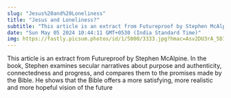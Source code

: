 ```yaml
---
slug: "Jesus%20and%20Loneliness"
title: "Jesus and Loneliness?"
subtitle: "This article is an extract from Futureproof by Stephen McAlpine. In the book, Stephen examines secular narratives about purpose and authenticity, connectedness and progress, and compares them to the promises made by the Bible. He shows that the Bible offers a more satisfying, more realistic and more hopeful vision of the future"
date: "Sun May 05 2024 10:44:11 GMT+0530 (India Standard Time)"
img: https://fastly.picsum.photos/id/1/5000/3333.jpg?hmac=Asv2DU3rA_5D1xSe22xZK47WEAN0wjWeFOhzd13ujW4
---
```



This article is an extract from Futureproof by Stephen McAlpine. In the book, Stephen examines secular narratives about purpose and authenticity, connectedness and progress, and compares them to the promises made by the Bible. He shows that the Bible offers a more satisfying, more realistic and more hopeful vision of the future
  